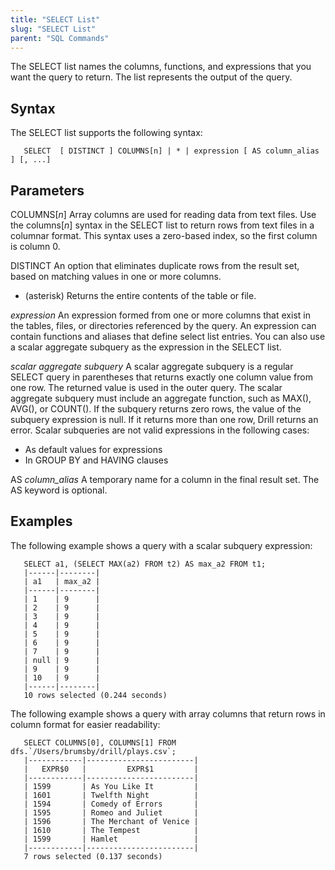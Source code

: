 ```yaml
---
title: "SELECT List"
slug: "SELECT List"
parent: "SQL Commands"
---
```


The SELECT list names the columns, functions, and expressions that you want the query to return. The list represents the output of the query.

## Syntax

The SELECT list supports the following syntax:

       SELECT  [ DISTINCT ] COLUMNS[n] | * | expression [ AS column_alias ] [, ...]

## Parameters
COLUMNS[*n*]
Array columns are used for reading data from text files. Use the columns[*n*] syntax in the SELECT list to return rows from text files in a columnar format. This syntax uses a zero-based index, so the first column is column 0.

DISTINCT
An option that eliminates duplicate rows from the result set, based on matching values in one or more columns.
* (asterisk)
Returns the entire contents of the table or file.

*expression*
An expression formed from one or more columns that exist in the tables, files, or directories referenced by the query. An expression can contain functions and aliases that define select list entries. You can also use a scalar aggregate subquery as the expression in the SELECT list.

*scalar aggregate subquery*
A scalar aggregate subquery is a regular SELECT query in parentheses that returns exactly one column value from one row. The returned value is used in the outer query. The scalar aggregate subquery must include an aggregate function, such as MAX(), AVG(), or COUNT(). If the subquery returns zero rows, the value of the subquery expression is null. If it returns more than one row, Drill returns an error.  Scalar subqueries are not valid expressions in the following cases:

* As default values for expressions
* In GROUP BY and HAVING clauses

AS *column_alias*
A temporary name for a column in the final result set. The AS keyword is optional.

## Examples
The following example shows a query with a scalar subquery expression:

       SELECT a1, (SELECT MAX(a2) FROM t2) AS max_a2 FROM t1;
       |------|--------|
       | a1   | max_a2 |
       |------|--------|
       | 1    | 9      |
       | 2    | 9      |
       | 3    | 9      |
       | 4    | 9      |
       | 5    | 9      |
       | 6    | 9      |
       | 7    | 9      |
       | null | 9      |
       | 9    | 9      |
       | 10   | 9      |
       |------|--------|
       10 rows selected (0.244 seconds)

The following example shows a query with array columns that return rows in column format for easier readability:

       SELECT COLUMNS[0], COLUMNS[1] FROM dfs.`/Users/brumsby/drill/plays.csv`;
       |------------|------------------------|
       |   EXPR$0   |         EXPR$1         |
       |------------|------------------------|
       | 1599       | As You Like It         |
       | 1601       | Twelfth Night          |
       | 1594       | Comedy of Errors       |
       | 1595       | Romeo and Juliet       |
       | 1596       | The Merchant of Venice |
       | 1610       | The Tempest            |
       | 1599       | Hamlet                 |
       |------------|------------------------|
       7 rows selected (0.137 seconds)


